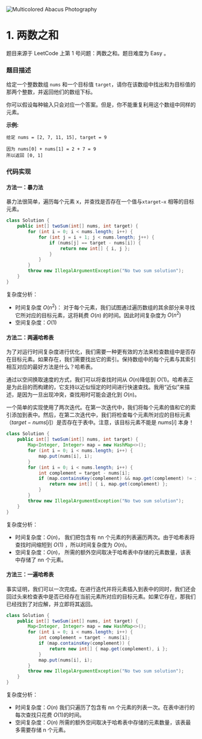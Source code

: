 ![Multicolored Abacus Photography](https://images.pexels.com/photos/1019470/abacus-mathematics-addition-subtraction-1019470.jpeg?auto=compress&cs=tinysrgb&h=750&w=1260)

# 1. 两数之和

题目来源于 LeetCode 上第 1 号问题：两数之和。题目难度为 Easy 。

### 题目描述

给定一个整数数组 `nums` 和一个目标值 `target`，请你在该数组中找出和为目标值的那两个整数，并返回他们的数组下标。

你可以假设每种输入只会对应一个答案。但是，你不能重复利用这个数组中同样的元素。

**示例:**

```
给定 nums = [2, 7, 11, 15], target = 9

因为 nums[0] + nums[1] = 2 + 7 = 9
所以返回 [0, 1]
```

### 代码实现

#### 方法一：暴力法

暴力法很简单，遍历每个元素 x，并查找是否存在一个值与`xtarget−x` 相等的目标元素。

```java
class Solution {
    public int[] twoSum(int[] nums, int target) {
        for (int i = 0; i < nums.length; i++) {
            for (int j = i + 1; j < nums.length; j++) {
                if (nums[j] == target - nums[i]) {
                    return new int[] { i, j };
                }
            }
        }
        throw new IllegalArgumentException("No two sum solution");
    }
}
```

复杂度分析：

- 时间复杂度 $O(n^2)$：
  对于每个元素，我们试图通过遍历数组的其余部分来寻找它所对应的目标元素，这将耗费 $O(n)$ 的时间。因此时间复杂度为 $O(n^2)$
- 空间复杂度：$O(1)$

#### 方法二：两遍哈希表

为了对运行时间复杂度进行优化，我们需要一种更有效的方法来检查数组中是否存在目标元素。如果存在，我们需要找出它的索引。保持数组中的每个元素与其索引相互对应的最好方法是什么？哈希表。

通过以空间换取速度的方式，我们可以将查找时间从 $O(n)$降低到 $O(1)$。哈希表正是为此目的而构建的，它支持以近似恒定的时间进行快速查找。我用“近似”来描述，是因为一旦出现冲突，查找用时可能会退化到 $O(n)$。

一个简单的实现使用了两次迭代。在第一次迭代中，我们将每个元素的值和它的索引添加到表中。然后，在第二次迭代中，我们将检查每个元素所对应的目标元素$（target - nums[i]）$是否存在于表中。注意，该目标元素不能是 $nums[i]$ 本身！

```java
class Solution {
    public int[] twoSum(int[] nums, int target) {
        Map<Integer, Integer> map = new HashMap<>();
        for (int i = 0; i < nums.length; i++) {
            map.put(nums[i], i);
        }
        for (int i = 0; i < nums.length; i++) {
            int complement = target - nums[i];
            if (map.containsKey(complement) && map.get(complement) != i) {
                return new int[] { i, map.get(complement) };
            }
        }
        throw new IllegalArgumentException("No two sum solution");
    }
}
```

复杂度分析：

- 时间复杂度：$O(n)$，
  我们把包含有 nn 个元素的列表遍历两次。由于哈希表将查找时间缩短到 $O(1)$ ，所以时间复杂度为 $O(n)$。
- 空间复杂度：$O(n)$，
  所需的额外空间取决于哈希表中存储的元素数量，该表中存储了 nn 个元素。

#### 方法三：一遍哈希表

事实证明，我们可以一次完成。在进行迭代并将元素插入到表中的同时，我们还会回过头来检查表中是否已经存在当前元素所对应的目标元素。如果它存在，那我们已经找到了对应解，并立即将其返回。

```java
class Solution {
    public int[] twoSum(int[] nums, int target) {
        Map<Integer, Integer> map = new HashMap<>();
        for (int i = 0; i < nums.length; i++) {
            int complement = target - nums[i];
            if (map.containsKey(complement)) {
                return new int[] { map.get(complement), i };
            }
            map.put(nums[i], i);
        }
        throw new IllegalArgumentException("No two sum solution");
    }
}
```

复杂度分析：

- 时间复杂度：$O(n)$
  我们只遍历了包含有 nn 个元素的列表一次。在表中进行的每次查找只花费 $O(1)$的时间。
- 空间复杂度：$O(n)$
  所需的额外空间取决于哈希表中存储的元素数量，该表最多需要存储 n 个元素。